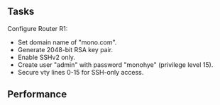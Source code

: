 ## Tasks
Configure Router R1:
- Set domain name of "mono.com".
- Generate 2048-bit RSA key pair.
- Enable SSHv2 only.
- Create user "admin" with password "monohye" (privilege level 15).
- Secure vty lines 0-15 for SSH-only access.

## Performance
